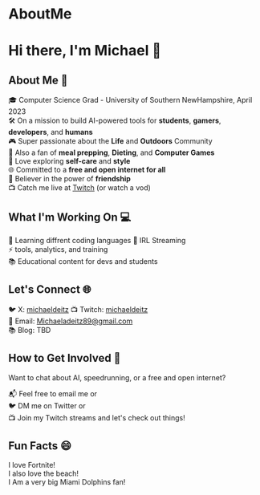 # AboutMe
# Hi there, I'm Michael 🌟

## About Me 🚀

🎓 Computer Science Grad - University of Southern NewHampshire, April 2023  
🛠️ On a mission to build AI-powered tools for **students**, **gamers**, **developers**, and **humans**  
🎮 Super passionate about the **Life** and **Outdoors** Community  
🍱 Also a fan of **meal prepping**, **Dieting**, and **Computer Games**  
👔 Love exploring **self-care** and **style**  
🌐 Committed to a **free and open internet for all**  
👫 Believer in the power of **friendship**  
📺 Catch me live at [Twitch](https://twitch.tv/michaeldeitz) (or watch a vod)  

## What I'm Working On 💻

🔐 Learning diffrent coding languages 
🚶 IRL Streaming  
⚡ tools, analytics, and training  
📚 Educational content for devs and students  

## Let's Connect 🌐

🐦 X: [michaeldeitz](https://twitter.com/michaelDeitz89)
📺 Twitch: [michaeldeitz](https://twitch.tv/michaeldeitz)  
📧 Email: Michaeladeitz89@gmail.com  
📚 Blog: TBD  

## How to Get Involved 🤝

Want to chat about AI, speedrunning, or a free and open internet?  

📬 Feel free to email me or  
🐦 DM me on Twitter or  
📺 Join my Twitch streams and let's check out things!  

## Fun Facts 😄

I love Fortnite!  
I also love the beach!  
I Am a very big Miami Dolphins fan! 



